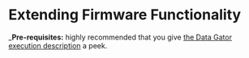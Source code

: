 # Extending Firmware Functionality

_**Pre-requisites:** highly recommended that you give [the Data Gator execution description](firmware_documentation.md) a peek.
